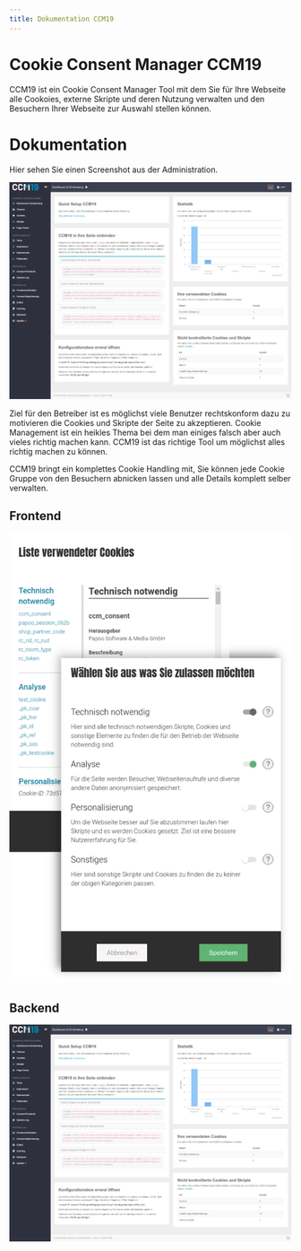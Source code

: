 ```yaml
---
title: Dokumentation CCM19
---
```


# Cookie Consent Manager CCM19

CCM19 ist ein Cookie Consent Manager Tool mit dem Sie für Ihre Webseite alle Cookoies, externe Skripte und deren Nutzung verwalten und den Besuchern Ihrer Webseite zur Auswahl stellen können. 

# Dokumentation

Hier sehen Sie einen Screenshot aus der Administration.

![screenshot-localhost-2020.09.28-23_01_23](assets/screenshot-localhost-2020.09.28-23_01_23.png)



Ziel für den Betreiber ist es möglichst viele Benutzer rechtskonform dazu zu motivieren die Cookies und Skripte der Seite zu akzeptieren. Cookie Management ist ein heikles Thema bei dem man einiges falsch aber auch vieles richtig machen kann. CCM19 ist das richtige Tool um möglichst alles richtig machen zu können.

CCM19 bringt ein komplettes Cookie Handling mit, Sie können jede Cookie Gruppe von den Besuchern abnicken lassen und alle Details komplett selber verwalten.

## Frontend

![CCM19 Consent Widget](assets/19952-consent-mask-v1.png)



## Backend

![screenshot-localhost-2020.09.28-23_01_23](assets/screenshot-localhost-2020.09.28-23_01_23.png)